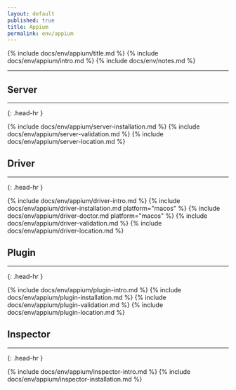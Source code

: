```yaml
---
layout: default
published: true
title: Appium
permalink: env/appium
---
```


{% include docs/env/appium/title.md %}
{% include docs/env/appium/intro.md %}
{% include docs/env/notes.md %}

---

## Server
<hr>{: .head-hr }

{% include docs/env/appium/server-installation.md %}
{% include docs/env/appium/server-validation.md %}
{% include docs/env/appium/server-location.md %}

## Driver
<hr>{: .head-hr }

{% include docs/env/appium/driver-intro.md %}
{% include docs/env/appium/driver-installation.md platform="macos" %}
{% include docs/env/appium/driver-doctor.md platform="macos" %}
{% include docs/env/appium/driver-validation.md %}
{% include docs/env/appium/driver-location.md %}

## Plugin
<hr>{: .head-hr }

{% include docs/env/appium/plugin-intro.md %}
{% include docs/env/appium/plugin-installation.md %}
{% include docs/env/appium/plugin-validation.md %}
{% include docs/env/appium/plugin-location.md %}

## Inspector
<hr>{: .head-hr }

{% include docs/env/appium/inspector-intro.md %}
{% include docs/env/appium/inspector-installation.md %}
